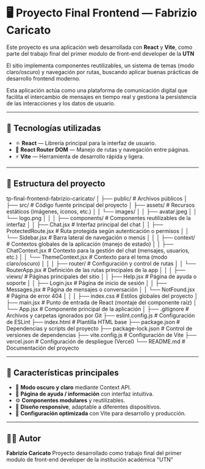 # 🖥️ Proyecto Final Frontend — Fabrizio Caricato

Este proyecto es una aplicación web desarrollada con **React** y **Vite**, como parte del trabajo final del primer modulo de front-end developer de la **UTN**

El sitio implementa componentes reutilizables, un sistema de temas (modo claro/oscuro) y navegación por rutas, buscando aplicar buenas prácticas de desarrollo frontend moderno.

Esta aplicación actúa como una plataforma de comunicación digital que facilita el intercambio de mensajes en tiempo real y gestiona la persistencia de las interacciones y los datos de usuario.

---

## 🚀 Tecnologías utilizadas

- ⚛️ **React** — Librería principal para la interfaz de usuario.  
- 🔀 **React Router DOM** — Manejo de rutas y navegación entre páginas.  
- ⚡ **Vite** — Herramienta de desarrollo rápida y ligera.

---

## 📂 Estructura del proyecto

tp-final-frontend-fabrizio-caricato/
│
├── public/ # Archivos públicos
│
├── src/ # Código fuente principal del proyecto
│ ├── assets/ # Recursos estáticos (imágenes, íconos, etc.)
│ │ └── images/
│ │ ├── avatar.jpeg
│ │ └── logo.png
│ │
│ ├── components/ # Componentes reutilizables de la interfaz
│ │ ├── Chat.jsx # Interfaz principal del chat
│ │ ├── ProtectedRoute.jsx # Ruta protegida según autenticación o permisos
│ │ └── Sidebar.jsx # Barra lateral de navegación o menús
│ │
│ ├── context/ # Contextos globales de la aplicación (manejo de estado)
│ │ ├── ChatContext.jsx # Contexto para la gestión del chat (mensajes, usuarios, etc.)
│ │ └── ThemeContext.jsx # Contexto para el tema (modo claro/oscuro)
│ │
│ ├── router/ # Configuración y control de rutas
│ │ └── RouterApp.jsx # Definición de las rutas principales de la app
│ │
│ ├── views/ # Páginas principales del sitio
│ │ ├── Help.jsx # Página de ayuda o soporte
│ │ ├── Login.jsx # Página de inicio de sesión
│ │ ├── Messages.jsx # Página de mensajes o conversación
│ │ └── NotFound.jsx # Página de error 404
│ │
│ ├── index.css # Estilos globales del proyecto
│ ├── main.jsx # Punto de entrada de React (montaje del componente raíz)
│ └── App.jsx # Componente principal de la aplicación
│
├── .gitignore # Archivos y carpetas ignorados por Git
├── eslint.config.js # Configuración de ESLint
├── index.html # Plantilla HTML base
├── package.json # Dependencias y scripts del proyecto
├── package-lock.json # Control de versiones de dependencias
├── vite.config.js # Configuración de Vite
├── vercel.json # Configuración de despliegue (Vercel)
└── README.md # Documentación del proyecto

---

## 🧭 Características principales

- 🌙 **Modo oscuro y claro** mediante Context API.  
- 📄 **Página de ayuda / información** con interfaz intuitiva.  
- ⚙️ **Componentes modulares** y reutilizables.  
- 📱 **Diseño responsive**, adaptable a diferentes dispositivos.  
- 🧩 **Configuración optimizada** con Vite para desarrollo y producción.

---

## 🧑‍💻 Autor

**Fabrizio Caricato**
Proyecto desarrollado como trabajo final del primer modulo de front-end developer de la institución académica "UTN"